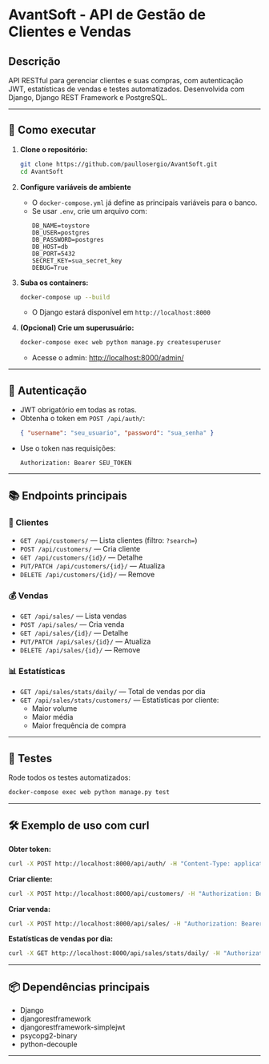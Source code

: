 # AvantSoft - API de Gestão de Clientes e Vendas

## Descrição

API RESTful para gerenciar clientes e suas compras, com autenticação JWT, estatísticas de vendas e testes automatizados. Desenvolvida com Django, Django REST Framework e PostgreSQL.

---

## 🚀 Como executar

1. **Clone o repositório:**
   ```bash
   git clone https://github.com/paullosergio/AvantSoft.git
   cd AvantSoft
   ```

2. **Configure variáveis de ambiente**
   - O `docker-compose.yml` já define as principais variáveis para o banco.
   - Se usar `.env`, crie um arquivo com:
     ```env
     DB_NAME=toystore
     DB_USER=postgres
     DB_PASSWORD=postgres
     DB_HOST=db
     DB_PORT=5432
     SECRET_KEY=sua_secret_key
     DEBUG=True
     ```

3. **Suba os containers:**
   ```bash
   docker-compose up --build
   ```
   - O Django estará disponível em `http://localhost:8000`

4. **(Opcional) Crie um superusuário:**
   ```bash
   docker-compose exec web python manage.py createsuperuser
   ```
   - Acesse o admin: [http://localhost:8000/admin/](http://localhost:8000/admin/)

---

## 🔐 Autenticação
- JWT obrigatório em todas as rotas.
- Obtenha o token em `POST /api/auth/`:
  ```json
  { "username": "seu_usuario", "password": "sua_senha" }
  ```
- Use o token nas requisições:
  ```
  Authorization: Bearer SEU_TOKEN
  ```

---

## 📚 Endpoints principais

### 👥 Clientes
- `GET /api/customers/` — Lista clientes (filtro: `?search=`)
- `POST /api/customers/` — Cria cliente
- `GET /api/customers/{id}/` — Detalhe
- `PUT/PATCH /api/customers/{id}/` — Atualiza
- `DELETE /api/customers/{id}/` — Remove

### 💰 Vendas
- `GET /api/sales/` — Lista vendas
- `POST /api/sales/` — Cria venda
- `GET /api/sales/{id}/` — Detalhe
- `PUT/PATCH /api/sales/{id}/` — Atualiza
- `DELETE /api/sales/{id}/` — Remove

### 📊 Estatísticas
- `GET /api/sales/stats/daily/` — Total de vendas por dia
- `GET /api/sales/stats/customers/` — Estatísticas por cliente:
  - Maior volume
  - Maior média
  - Maior frequência de compra

---

## 🧪 Testes

Rode todos os testes automatizados:
```bash
docker-compose exec web python manage.py test
```

---

## 🛠️ Exemplo de uso com curl

**Obter token:**
```bash
curl -X POST http://localhost:8000/api/auth/ -H "Content-Type: application/json" -d '{"username":"seu_usuario","password":"sua_senha"}'
```

**Criar cliente:**
```bash
curl -X POST http://localhost:8000/api/customers/ -H "Authorization: Bearer SEU_TOKEN" -H "Content-Type: application/json" -d '{"name":"João","email":"joao@exemplo.com","phone":"123456"}'
```

**Criar venda:**
```bash
curl -X POST http://localhost:8000/api/sales/ -H "Authorization: Bearer SEU_TOKEN" -H "Content-Type: application/json" -d '{"customer":1,"amount":"100.00","date":"2024-06-01"}'
```

**Estatísticas de vendas por dia:**
```bash
curl -X GET http://localhost:8000/api/sales/stats/daily/ -H "Authorization: Bearer SEU_TOKEN"
```

---

## 📦 Dependências principais
- Django
- djangorestframework
- djangorestframework-simplejwt
- psycopg2-binary
- python-decouple

---
